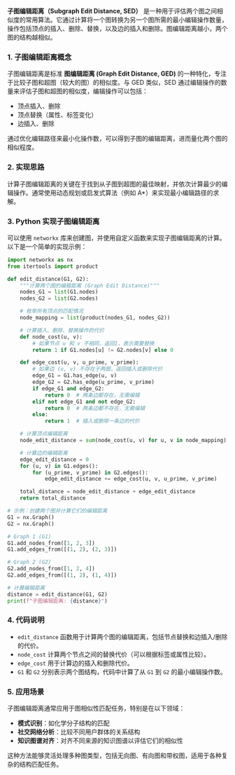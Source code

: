 **子图编辑距离（Subgraph Edit Distance, SED）** 是一种用于评估两个图之间相似度的常用算法。它通过计算将一个图转换为另一个图所需的最小编辑操作数量，操作包括顶点的插入、删除、替换，以及边的插入和删除。图编辑距离越小，两个图的结构越相似。

### 1. 子图编辑距离概念
子图编辑距离是标准 **图编辑距离 (Graph Edit Distance, GED)** 的一种特化，专注于比较子图和超图（较大的图）的相似度。与 GED 类似，SED 通过编辑操作的数量来评估子图和超图的相似度，编辑操作可以包括：

- 顶点插入、删除
- 顶点替换（属性、标签变化）
- 边插入、删除

通过优化编辑路径来最小化操作数，可以得到子图的编辑距离，进而量化两个图的相似程度。

### 2. 实现思路
计算子图编辑距离的关键在于找到从子图到超图的最佳映射，并依次计算最少的编辑操作。通常使用动态规划或启发式算法（例如 A*）来实现最小编辑路径的求解。

### 3. Python 实现子图编辑距离
可以使用 `networkx` 库来创建图，并使用自定义函数来实现子图编辑距离的计算。以下是一个简单的实现示例：

```python
import networkx as nx
from itertools import product

def edit_distance(G1, G2):
    """计算两个图的编辑距离 (Graph Edit Distance)"""
    nodes_G1 = list(G1.nodes)
    nodes_G2 = list(G2.nodes)

    # 枚举所有顶点的匹配情况
    node_mapping = list(product(nodes_G1, nodes_G2))

    # 计算插入、删除、替换操作的代价
    def node_cost(u, v):
        # 如果节点 u 和 v 不相同，返回1，表示需要替换
        return 1 if G1.nodes[u] != G2.nodes[v] else 0

    def edge_cost(u, v, u_prime, v_prime):
        # 如果边 (u, v) 不存在于两图，返回插入或删除代价
        edge_G1 = G1.has_edge(u, v)
        edge_G2 = G2.has_edge(u_prime, v_prime)
        if edge_G1 and edge_G2:
            return 0  # 两条边都存在，无需编辑
        elif not edge_G1 and not edge_G2:
            return 0  # 两条边都不存在，无需编辑
        else:
            return 1  # 插入或删除一条边的代价

    # 计算顶点编辑距离
    node_edit_distance = sum(node_cost(u, v) for u, v in node_mapping)

    # 计算边的编辑距离
    edge_edit_distance = 0
    for (u, v) in G1.edges():
        for (u_prime, v_prime) in G2.edges():
            edge_edit_distance += edge_cost(u, v, u_prime, v_prime)

    total_distance = node_edit_distance + edge_edit_distance
    return total_distance

# 示例：创建两个图并计算它们的编辑距离
G1 = nx.Graph()
G2 = nx.Graph()

# Graph 1 (G1)
G1.add_nodes_from([1, 2, 3])
G1.add_edges_from([(1, 2), (2, 3)])

# Graph 2 (G2)
G2.add_nodes_from([1, 2, 4])
G2.add_edges_from([(1, 2), (1, 4)])

# 计算编辑距离
distance = edit_distance(G1, G2)
print(f"子图编辑距离: {distance}")
```

### 4. 代码说明
- `edit_distance` 函数用于计算两个图的编辑距离，包括节点替换和边插入/删除的代价。
- `node_cost` 计算两个节点之间的替换代价（可以根据标签或属性比较）。
- `edge_cost` 用于计算边的插入和删除代价。
- `G1` 和 `G2` 分别表示两个图结构，代码中计算了从 `G1` 到 `G2` 的最小编辑操作数。

### 5. 应用场景
子图编辑距离通常应用于图相似性匹配任务，特别是在以下领域：
- **模式识别**：如化学分子结构的匹配
- **社交网络分析**：比较不同用户群体的关系结构
- **知识图谱对齐**：对齐不同来源的知识图谱以评估它们的相似性

这种方法能够灵活处理多种图类型，包括无向图、有向图和带权图，适用于各种复杂的结构匹配任务。